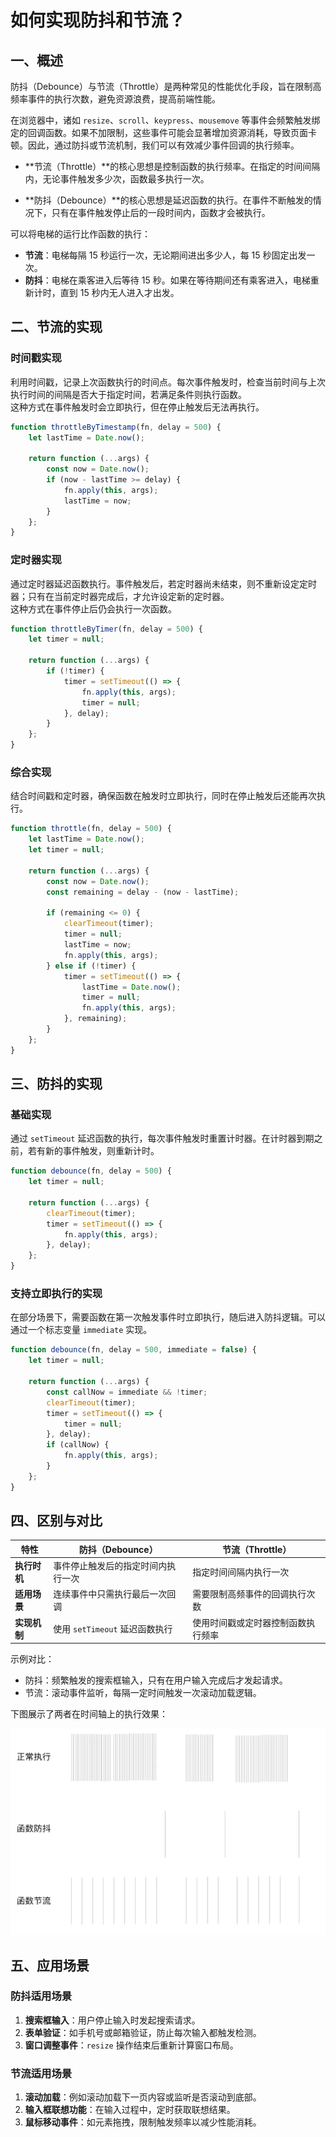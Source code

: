 # 如何实现防抖和节流？

## 一、概述

防抖（Debounce）与节流（Throttle）是两种常见的性能优化手段，旨在限制高频率事件的执行次数，避免资源浪费，提高前端性能。

在浏览器中，诸如 `resize`、`scroll`、`keypress`、`mousemove` 等事件会频繁触发绑定的回调函数。如果不加限制，这些事件可能会显著增加资源消耗，导致页面卡顿。因此，通过防抖或节流机制，我们可以有效减少事件回调的执行频率。

- **节流（Throttle）**的核心思想是控制函数的执行频率。在指定的时间间隔内，无论事件触发多少次，函数最多执行一次。

- **防抖（Debounce）**的核心思想是延迟函数的执行。在事件不断触发的情况下，只有在事件触发停止后的一段时间内，函数才会被执行。

可以将电梯的运行比作函数的执行：

- **节流**：电梯每隔 15 秒运行一次，无论期间进出多少人，每 15 秒固定出发一次。
- **防抖**：电梯在乘客进入后等待 15 秒。如果在等待期间还有乘客进入，电梯重新计时，直到 15 秒内无人进入才出发。

## 二、节流的实现

### 时间戳实现

利用时间戳，记录上次函数执行的时间点。每次事件触发时，检查当前时间与上次执行时间的间隔是否大于指定时间，若满足条件则执行函数。  
这种方式在事件触发时会立即执行，但在停止触发后无法再执行。

```javascript
function throttleByTimestamp(fn, delay = 500) {
	let lastTime = Date.now();

	return function (...args) {
		const now = Date.now();
		if (now - lastTime >= delay) {
			fn.apply(this, args);
			lastTime = now;
		}
	};
}
```

### 定时器实现

通过定时器延迟函数执行。事件触发后，若定时器尚未结束，则不重新设定定时器；只有在当前定时器完成后，才允许设定新的定时器。  
这种方式在事件停止后仍会执行一次函数。

```javascript
function throttleByTimer(fn, delay = 500) {
	let timer = null;

	return function (...args) {
		if (!timer) {
			timer = setTimeout(() => {
				fn.apply(this, args);
				timer = null;
			}, delay);
		}
	};
}
```

### 综合实现

结合时间戳和定时器，确保函数在触发时立即执行，同时在停止触发后还能再次执行。

```javascript
function throttle(fn, delay = 500) {
	let lastTime = Date.now();
	let timer = null;

	return function (...args) {
		const now = Date.now();
		const remaining = delay - (now - lastTime);

		if (remaining <= 0) {
			clearTimeout(timer);
			timer = null;
			lastTime = now;
			fn.apply(this, args);
		} else if (!timer) {
			timer = setTimeout(() => {
				lastTime = Date.now();
				timer = null;
				fn.apply(this, args);
			}, remaining);
		}
	};
}
```

## 三、防抖的实现

### 基础实现

通过 `setTimeout` 延迟函数的执行，每次事件触发时重置计时器。在计时器到期之前，若有新的事件触发，则重新计时。

```javascript
function debounce(fn, delay = 500) {
	let timer = null;

	return function (...args) {
		clearTimeout(timer);
		timer = setTimeout(() => {
			fn.apply(this, args);
		}, delay);
	};
}
```

### 支持立即执行的实现

在部分场景下，需要函数在第一次触发事件时立即执行，随后进入防抖逻辑。可以通过一个标志变量 `immediate` 实现。

```javascript
function debounce(fn, delay = 500, immediate = false) {
	let timer = null;

	return function (...args) {
		const callNow = immediate && !timer;
		clearTimeout(timer);
		timer = setTimeout(() => {
			timer = null;
		}, delay);
		if (callNow) {
			fn.apply(this, args);
		}
	};
}
```

## 四、区别与对比

| **特性**     | **防抖（Debounce）**               | **节流（Throttle）**               |
| ------------ | ---------------------------------- | ---------------------------------- |
| **执行时机** | 事件停止触发后的指定时间内执行一次 | 指定时间间隔内执行一次             |
| **适用场景** | 连续事件中只需执行最后一次回调     | 需要限制高频事件的回调执行次数     |
| **实现机制** | 使用 `setTimeout` 延迟函数执行     | 使用时间戳或定时器控制函数执行频率 |

示例对比：

- 防抖：频繁触发的搜索框输入，只有在用户输入完成后才发起请求。
- 节流：滚动事件监听，每隔一定时间触发一次滚动加载逻辑。

下图展示了两者在时间轴上的执行效果：

![Execution Diagram](../../image/interview-js-16.png)

## 五、应用场景

### 防抖适用场景

1. **搜索框输入**：用户停止输入时发起搜索请求。
2. **表单验证**：如手机号或邮箱验证，防止每次输入都触发检测。
3. **窗口调整事件**：`resize` 操作结束后重新计算窗口布局。

### 节流适用场景

1. **滚动加载**：例如滚动加载下一页内容或监听是否滚动到底部。
2. **输入框联想功能**：在输入过程中，定时获取联想结果。
3. **鼠标移动事件**：如元素拖拽，限制触发频率以减少性能消耗。
